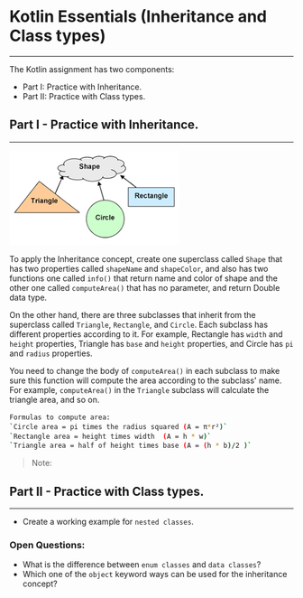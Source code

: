 # Kotlin Essentials (Inheritance and Class types)
---
The Kotlin assignment has two components:
- Part I: Practice with Inheritance.
- Part II: Practice with Class types.

## Part I - Practice with Inheritance.
---
![alt text](conecpt1.png)

To apply the Inheritance concept, create one superclass called `Shape` that has two properties called `shapeName` and `shapeColor`, and also has two functions one called `info()` that return name and color of shape and the other one called `computeArea()` that has no parameter, and return Double data type.

On the other hand, there are three subclasses that inherit from the superclass called `Triangle`, `Rectangle`, and `Circle`. Each subclass has different properties according to it. For example, Rectangle has `width` and `height` properties, Triangle has `base` and `height` properties, and Circle has `pi` and `radius` properties.

You need to change the body of `computeArea()` in each subclass to make sure this function will compute the area according to the subclass' name. For example, `computeArea()` in the `Triangle` subclass will calculate the triangle area, and so on.

```sh
Formulas to compute area:
`Circle area = pi times the radius squared (A = π*r²)`
`Rectangle area = height times width  (A = h * w)`
`Triangle area = half of height times base (A = (h * b)/2 )`
```
>Note:  

## Part II - Practice with Class types.
---
- Create a working example for `nested classes`.

### Open Questions:
- What is the difference between `enum classes` and `data classes`?
- Which one of the `object` keyword ways can be used for the inheritance concept?


